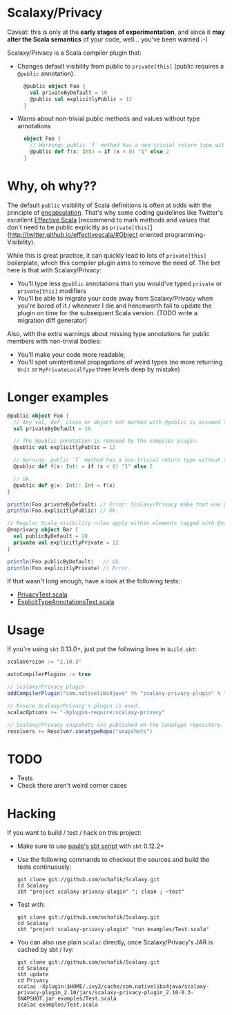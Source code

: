# Scalaxy/Privacy

Caveat: this is only at the **early stages of experimentation**, and since it **may alter the Scala semantics** of your code, well... you've been warned :-)

Scalaxy/Privacy is a Scala compiler plugin that:
* Changes default visibility from public to `private[this]` (public requires a `@public` annotation).
  ```scala
    @public object Foo {
      val privateByDefault = 10
      @public val explicitlyPublic = 12
    }
  ```
* Warns about non-trivial public methods and values without type annotations
  ```scala
    object Foo {
      // Warning: public `f` method has a non-trivial return type without type annotation.
      @public def f(x: Int) = if (x < 0) "1" else 2
    }
  ```

# Why, oh why??

The default `public` visibility of Scala definitions is often at odds with the principle of [encapsulation](http://en.wikipedia.org/wiki/Encapsulation_(object-oriented_programming)).
That's why some coding guidelines like Twitter's excellent [Effective Scala](http://twitter.github.io/effectivescala/) [recommend to mark methods and values that don't need to be public explicitly as `private[this]`](http://twitter.github.io/effectivescala/#Object oriented programming-Visibility).

While this is great practice, it can quickly lead to lots of `private[this]` boilerplate, which this compiler plugin aims to remove the need of. The bet here is that with Scalaxy/Privacy:
* You'll type less `@public` annotations than you would've typed `private` or `private[this]` modifiers
* You'll be able to migrate your code away from Scalaxy/Privacy when you're bored of it / whenever I die and henceworth fail to update the plugin on time for the subsequent Scala version.
  (TODO write a migration diff generator)

Also, with the extra warnings about missing type annotations for public members with non-trivial bodies:
* You'll make your code more readable,
* You'll spot unintentional propagations of weird types (no more returning `Unit` or `MyPrivateLocalType` three levels deep by mistake)

# Longer examples

```scala
@public object Foo {
  // Any val, def, class or object not marked with @public is assumed to be private[this].
  val privateByDefault = 10

  // The @public annotation is removed by the compiler plugin.
  @public val explicitlyPublic = 12

  // Warning: public `f` method has a non-trivial return type without type annotation.
  @public def f(x: Int) = if (x < 0) "1" else 2

  // Ok.
  @public def g(x: Int): Int = f(x)
}

println(Foo.privateByDefault) // Error: Scalaxy/Privacy make that one private[this].
println(Foo.explicitlyPublic) // Ok.

// Regular Scala visibility rules apply within elements tagged with @noprivacy
@noprivacy object Bar {
  val publicByDefault = 10
  private val explicitlyPrivate = 12
}

println(Foo.publicByDefault)   // Ok.
println(Foo.explicitlyPrivate) // Error.
```

If that wasn't long enough, have a look at the following tests:
* [PrivacyTest.scala](https://github.com/ochafik/Scalaxy/blob/master/Privacy/Plugin/src/test/scala/scalaxy/PrivacyTest.scala)
* [ExplicitTypeAnnotationsTest.scala](https://github.com/ochafik/Scalaxy/blob/master/Privacy/Plugin/src/test/scala/scalaxy/ExplicitTypeAnnotationsTest.scala)

# Usage

If you're using `sbt` 0.13.0+, just put the following lines in `build.sbt`:
```scala
scalaVersion := "2.10.3"

autoCompilerPlugins := true

// Scalaxy/Privacy plugin
addCompilerPlugin("com.nativelibs4java" %% "scalaxy-privacy-plugin" % "0.3-SNAPSHOT")

// Ensure Scalaxy/Privacy's plugin is used.
scalacOptions += "-Xplugin-require:scalaxy-privacy"

// Scalaxy/Privacy snapshots are published on the Sonatype repository.
resolvers += Resolver.sonatypeRepo("snapshots")
```

# TODO

- Tests
- Check there aren't weird corner cases

# Hacking

If you want to build / test / hack on this project:
- Make sure to use [paulp's sbt script](https://github.com/paulp/sbt-extras) with `sbt` 0.12.2+
- Use the following commands to checkout the sources and build the tests continuously:

    ```
    git clone git://github.com/ochafik/Scalaxy.git
    cd Scalaxy
    sbt "project scalaxy-privacy-plugin" "; clean ; ~test"
    ```
- Test with:

  ```
  git clone git://github.com/ochafik/Scalaxy.git
  cd Scalaxy
  sbt "project scalaxy-privacy-plugin" "run examples/Test.scala"
  ```

- You can also use plain `scalac` directly, once Scalaxy/Privacy's JAR is cached by sbt / Ivy:

  ```
  git clone git://github.com/ochafik/Scalaxy.git
  cd Scalaxy
  sbt update
  cd Privacy
  scalac -Xplugin:$HOME/.ivy2/cache/com.nativelibs4java/scalaxy-privacy-plugin_2.10/jars/scalaxy-privacy-plugin_2.10-0.3-SNAPSHOT.jar examples/Test.scala
  scalac examples/Test.scala
  ```
